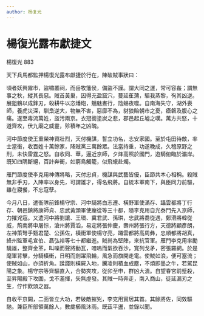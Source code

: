 ```yaml
---
author: 杨复光
---
```


<div class="heti heti--vertical">

# 楊復光露布獻捷文

楊復光 883

天下兵馬都監押楊復光露布獻捷於行在，陳破賊事狀曰：

頃者妖興霧市，盜嘯叢祠，而岳牧籓侯，備盜不謹。謂大同之運，常可容姦；謂無事之秋，縱其長惡。賊首黃巢，因得充盈窟穴，蔓延萑蒲，驅我蒸黎，徇其凶逆。展鉏鶴以成鋒刃，殺耕牛以恣燔砲，魑魅晝行，虺蜴夜噬。自南海失守，湖外喪師，養虎災深，馴梟逆大，物無不害，惡靡不為，豺狼貽朝市之憂，瘡磐及腹心之痛。遂至毒流萬姓，盜污兩京。衣冠銜塗炭之悲，郡邑起丘墟之嘆。萬方共怒，十道齊攻，伏九廟之威靈，殄積年之凶醜。

河中節度使王重榮神資壯烈，天付機謀，誓立功名，志安家國。至於屯田待敵，率士當衝，收百姓十萬餘家，降賊黨三萬餘眾。法當持重，功遂晚成，久稽原野之刑，未快雷霆之怒。自收同、華，逼近京師，夕烽高照於國門，遊騎俯臨於灞岸。既知四隅斷絕，百計奔衝，如窮鳥觸籠，似飛蛾赴燭。

雁門節度使李克用神傳將略，天付忠貞，機謀與武藝皆優，臣節共本心相稱。殺賊無非手刃，入陣率以身先，可謂雄才，得名飛將。自統本軍南下，與臣同力前驅，雖在寢餐，不忘寇孽。

今月八日，遣衙隊前鋒楊守宗、河中騎將白志遷、橫野軍使滿存、躡雲都將丁行存、朝邑鎮將康師貞、忠武黃頭軍使龐從等三十都，隨李克用自光泰門先入京師，力摧兇寇。又遣河中將劉讓、王環、冀君武、孫珙，忠武將喬從遇，鄭滑將韓從威，荊南將申屠悰，滄州將賈滔，易定將張仲慶，壽州將張行方，天德將顧彥朗，左神策弩手甄君楚、公孫佐，橫衝軍使楊守亮，躡雲都將高周彝，忠順都將胡真，絳州監軍毛宣伯、聶弘裕等七十都繼進。賊尚為堅陣，來抗官軍。雁門李克用率勵驍雄，整齊金革，叫噪而聲將動瓦，喑嗚而氣欲吞沙，寬列戈矛，密張羅網。於是麾軍背擊，分騎橫衝，日明而劍躍飛輪，風急而旗開走電。使賊如浪，便可塞流；使賊如山，亦須折角。蹂踐則橫屍入地，騰凌則積血成塵，不煩即墨之牛，若駕昆陽之象。楊守宗等齊驅直入，合勢夾攻，從卯至申，群凶大潰。自望春宮前蹙殺，至昇陽殿下攻圍，戈不濫揮，矢無虛發。其賊一時奔走，南入商山，徒延漏刃之生，佇作飲頭之器。

自收平京闕，二面皆立大功，若破敵摧兇，李克用實居其首。其餘將佐，同效驅馳。兼臣所部領萬餘人，數歲櫛風沐雨。既茲平盪，並錄以聞。

</div>
